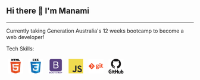 ## Hi there 👋 I'm Manami
---
<!--**manami-d/manami-d** is a ✨ _special_ ✨ repository because its `README.md` (this file) appears on your GitHub profile.-->
Currently taking Generation Australia's 12 weeks bootcamp to become a web developer!

Tech Skills:
<div style="display:inline-block;" >
    <i class="devicon-git-plain"></i>
<img width="40px" src="./icons/html5/html5-original-wordmark.svg" alt="html5" style="padding:5px; width: 40px;" >
<img width="40px"  src="./icons/css3/css3-original-wordmark.svg" alt="css" style="padding:5px; width: 40px;" >
<img width="40px" src="./icons/bootstrap/bootstrap-plain-wordmark.svg" alt="bootstrap" style="padding:5px; width: 40px;" >
<img width="40px"  src="./icons/javascript/javascript-original.svg" alt="javascript" style="padding:5px; width: 40px;" >
<img width="40px" src="./icons/git/git-plain-wordmark.svg" alt="git" style="padding:5px; width: 40px;" >
<img width="40px" src="./icons/github/github-original-wordmark.svg" alt="github" style="padding:5px; width: 40px;" >
</div>
